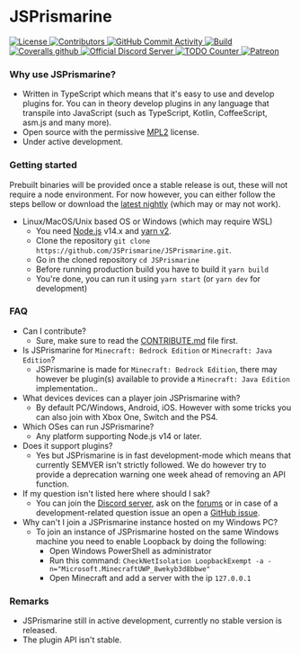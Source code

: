 # JSPrismarine

<a href="https://github.com/HerryYT/JSPrismarine/blob/master/LICENSE">
  <img alt="License" src="https://img.shields.io/github/license/JSPrismarine/JSPrismarine?style=flat-square">
</a>
<a href="https://github.com/HerryYT/JSPrismarine/graphs/contributors">
  <img alt="Contributors" src="https://img.shields.io/github/contributors/JSPrismarine/JSPrismarine?color=%23E30B5D&style=flat-square">
</a>
<a href="https://github.com/HerryYT/JSPrismarine/commits/master">
  <img alt="GitHub Commit Activity" src="https://img.shields.io/github/commit-activity/m/JSPrismarine/JSPrismarine?color=%2387F4BC&style=flat-square">
</a>
<a href="https://github.com/HerryYT/JSPrismarine/commits/master">
  <img alt="Build" src="https://img.shields.io/github/workflow/status/JSPrismarine/JSPrismarine/Unit%20&%20Integration%20Testing?style=flat-square">
</a>
<a href="https://coveralls.io/github/JSPrismarine/JSPrismarine">
  <img alt="Coveralls github" src="https://img.shields.io/coveralls/github/JSPrismarine/JSPrismarine?style=flat-square">
</a>
<a href="https://discord.gg/6w8JWhy">
  <img alt="Official Discord Server" src="https://img.shields.io/discord/704967868885762108?color=%237289DA&label=Discord&style=flat-square">
</a>
<a href="https://github.com/JSPrismarine/JSPrismarine/search?q=todo">
  <img alt="TODO Counter" src="https://img.shields.io/github/search/JSPrismarine/JSPrismarine/todo.svg?style=flat-square">
</a>
<a href="https://www.patreon.com/prismarine">
  <img alt="Patreon" src="https://img.shields.io/endpoint.svg?url=https%3A%2F%2Fshieldsio-patreon.vercel.app%2Fapi%3Fusername%3Dprismarine%26type%3Dpatrons&style=flat-square">
</a>

### Why use JSPrismarine?

-   Written in TypeScript which means that it's easy to use and develop plugins for. You can in theory develop plugins in any language that transpile into JavaScript (such as TypeScript, Kotlin, CoffeeScript, asm.js and many more).
-   Open source with the permissive [MPL2](https://github.com/JSPrismarine/JSPrismarine/blob/master/LICENSE) license.
-   Under active development.

### Getting started

Prebuilt binaries will be provided once a stable release is out, these will not require a node environment. For now however, you can either follow the steps bellow or download the [latest nightly](https://github.com/JSPrismarine/JSPrismarine/actions?query=branch%3Amaster+workflow%3A%22Build+artifacts%22) (which may or may not work).

-   Linux/MacOS/Unix based OS or Windows (which may require WSL)
    -   You need [Node.js](https://nodejs.org) v14.x and [yarn v2](https://yarnpkg.com).
    -   Clone the repository `git clone https://github.com/JSPrismarine/JSPrismarine.git`.
    -   Go in the cloned repository `cd JSPrismarine`
    -   Before running production build you have to build it `yarn build`
    -   You're done, you can run it using `yarn start` (or `yarn dev` for development)

### FAQ

-   Can I contribute?
    -   Sure, make sure to read the [CONTRIBUTE.md](https://github.com/JSPrismarine/JSPrismarine/blob/master/CONTRIBUTE.md) file first.
-   Is JSPrismarine for `Minecraft: Bedrock Edition` or `Minecraft: Java Edition`?
    -   JSPrismarine is made for `Minecraft: Bedrock Edition`, there may however be plugin(s) available to provide a `Minecraft: Java Edition` implementation..
-   What devices devices can a player join JSPrismarine with?
    -   By default PC/Windows, Android, iOS. However with some tricks you can also join with Xbox One, Switch and the PS4.
-   Which OSes can run JSPrismarine?
    -   Any platform supporting Node.js v14 or later.
-   Does it support plugins?
    -   Yes but JSPrismarine is in fast development-mode which means that currently SEMVER isn't strictly followed. We do however try to provide a deprecation warning one week ahead of removing an API function.
-   If my question isn't listed here where should I sak?
    -   You can join the [Discord server](https://discord.gg/fGkHZhu), ask on the [forums](https://prismarine.dev) or in case of a development-related question issue an open a [GitHub issue](https://github.com/HerryYT/JSPrismarine/issues/new).
-   Why can't I join a JSPrismarine instance hosted on my Windows PC?
    -   To join an instance of JSPrismarine hosted on the same Windows machine you need to enable Loopback by doing the following:
        -   Open Windows PowerShell as administrator
        -   Run this command: `CheckNetIsolation LoopbackExempt -a -n="Microsoft.MinecraftUWP_8wekyb3d8bbwe"`
        -   Open Minecraft and add a server with the ip `127.0.0.1`

### Remarks

-   JSPrismarine still in active development, currently no stable version is released.
-   The plugin API isn't stable.
